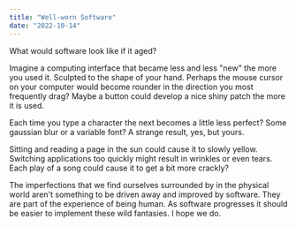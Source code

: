 ```yaml
---
title: "Well-worn Software"
date: "2022-10-14"
---
```


What would software look like if it aged?

Imagine a computing interface that became less and less "new" the more you used it. Sculpted to the shape of your hand. Perhaps the mouse cursor on your computer would become rounder in the direction you most frequently drag? Maybe a button could develop a nice shiny patch the more it is used.

Each time you type a character the next becomes a little less perfect? Some gaussian blur or a variable font? A strange result, yes, but yours.

Sitting and reading a page in the sun could cause it to slowly yellow. Switching applications too quickly might result in wrinkles or even tears. Each play of a song could cause it to get a bit more crackly?

The imperfections that we find ourselves surrounded by in the physical world aren't something to be driven away and improved by software. They are part of the experience of being human. As software progresses it should be easier to implement these wild fantasies. I hope we do.